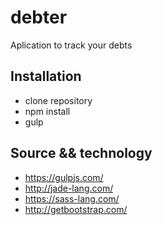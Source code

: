 # debter
Aplication to track your debts

## Installation
- clone repository
- npm install
- gulp

## Source && technology
- https://gulpjs.com/
- http://jade-lang.com/
- https://sass-lang.com/
- http://getbootstrap.com/


